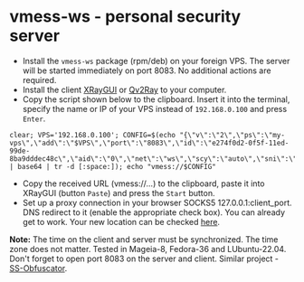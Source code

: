 # vmess-ws - personal security server
+ Install the `vmess-ws` package (rpm/deb) on your foreign VPS. The server will be started immediately on port 8083. No additional actions are required.
+ Install the client [XRayGUI](https://github.com/AKotov-dev/XRayGUI) or [Qv2Ray](https://github.com/AKotov-dev/Qv2Ray_XRay_Installer) to your computer.
+ Copy the script shown below to the clipboard. Insert it into the terminal, specify the name or IP of your VPS instead of `192.168.0.100` and press `Enter`.
```
clear; VPS='192.168.0.100'; CONFIG=$(echo "{\"v\":\"2\",\"ps\":\"my-vps\",\"add\":\"$VPS\",\"port\":\"8083\",\"id\":\"e274f0d2-0f5f-11ed-99de-8ba9dddec48c\",\"aid\":\"0\",\"net\":\"ws\",\"scy\":\"auto\",\"sni\":\"\",\"type\":\"\",\"host\":\"example.com\",\"path\":\"/vmess\",\"tls\":\"\"}" | base64 | tr -d [:space:]); echo "vmess://$CONFIG"
```
+ Copy the received URL (vmess://...) to the clipboard, paste it into XRayGUI (button `Paste`) and press the `Start` button.
+ Set up a proxy connection in your browser SOCKS5 127.0.0.1:client_port. DNS redirect to it (enable the appropriate check box). You can already get to work. Your new location can be checked [here](https://whoer.net).

**Note:** The time on the client and server must be synchronized. The time zone does not matter.  Tested in Mageia-8, Fedora-36 and LUbuntu-22.04. Don't forget to open port 8083 on the server and client. Similar project - [SS-Obfuscator](https://github.com/AKotov-dev/SS-Obfuscator).
